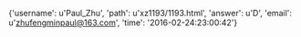 {'username': u'Paul_Zhu', 'path': u'xz1193/1193.html', 'answer': u'D', 'email': u'zhufengminpaul@163.com', 'time': '2016-02-24:23:00:42'}